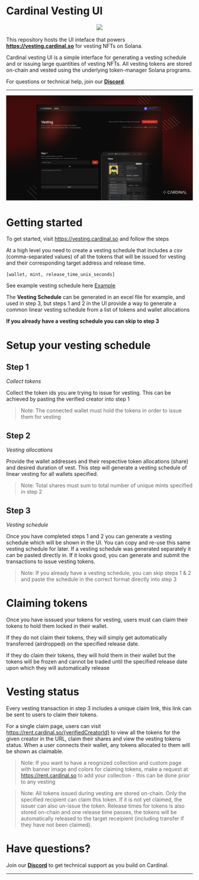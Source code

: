 # Cardinal Vesting UI

<div style="text-align: center; width: 100%;">
  <img src="./docs-assets/banner.png" />
</div>

This repository hosts the UI inteface that powers **https://vesting.cardinal.so** for vesting NFTs on Solana.

Cardinal vesting UI is a simple interface for generating a vesting schedule and or issuing large quantities of vesting NFTs. All vesting tokens are stored on-chain and vested using the underlying token-manager Solana programs.

For questions or technical help, join our **[Discord](https://discord.gg/cardinallabs)**.

---

<div style="text-align: center; width: 100%;">
  <img src="./docs-assets/landing.png" />
</div>

# Getting started

To get started, visit https://vesting.cardinal.so and follow the steps

At a high level you need to create a vesting schedule that includes a csv (comma-separated values) of all the tokens that will be issued for vesting and their corresponding target address and release time.

```
[wallet, mint, release_time_unix_seconds]
```

See example vesting schedule here <a href="https://docs.google.com/spreadsheets/d/1hHqostD9kFh5lr9-xMt1BkgMscWR-dYg6IaaxGpBJXI/edit?usp=sharing" target="_blank">Example</a>

The <b>Vesting Schedule</b> can be generated in an excel file for example, and used in step 3, but steps 1 and 2 in the UI provide a way to generate a common linear vesting schedule from a list of tokens and wallet allocations

<b>If you already have a vesting schedule you can skip to step 3</b>

# Setup your vesting schedule

## Step 1

<i>Collect tokens</i>

Collect the token ids you are trying to issue for vesting. This can be achieved by pasting the verified creator into step 1

> Note: The connected wallet must hold the tokens in order to issue them for vesting

## Step 2

<i>Vesting allocations</i>

Provide the wallet addresses and their respective token allocations (share) and desired duration of vest. This step will generate a vesting schedule of linear vesting for all wallets specified.

> Note: Total shares must sum to total number of unique mints specified in step 2

## Step 3

<i>Vesting schedule</i>

Once you have completed steps 1 and 2 you can generate a vesting schedule which will be shown in the UI. You can copy and re-use this same vesting schedule for later. If a vesting schedule was generated separately it can be pasted directly in. If it looks good, you can generate and submit the transactions to issue vesting tokens.

> Note: If you already have a vesting schedule, you can skip steps 1 & 2 and paste the schedule in the correct format directly into step 3

# Claiming tokens

Once you have isssued your tokens for vesting, users must can claim their tokens to hold them locked in their wallet.

If they do not claim their tokens, they will simply get automatically transferred (airdropped) on the specified release date.

If they do claim their tokens, they will hold them in their wallet but the tokens will be frozen and cannot be traded until the specified release date upon which they will automatically release

# Vesting status

Every vesting transaction in step 3 includes a unique claim link, this link can be sent to users to claim their tokens.

For a single claim page, users can visit https://rent.cardinal.so/{verifiedCreatorId} to view all the tokens for the given creator in the URL, claim their shares and view the vesting tokens status. When a user connects their wallet, any tokens allocated to them will be shown as claimable.

> Note: If you want to have a reognized collection and custom page with banner image and colors for claiming tokens, make a request at https://rent.cardinal.so to add your collection - this can be done prior to any vesting

> Note: All tokens issued during vesting are stored on-chain. Only the specified recipient can claim this token. If it is not yet claimed, the issuer can also un-issue the token. Release times for tokens is also stored on-chain and one release time passes, the tokens will be automatically released to the target receipient (including transfer if they have not been claimed).

# Have questions?

Join our **[Discord](https://discord.gg/cardinallabs)** to get technical support as you build on Cardinal.

---
